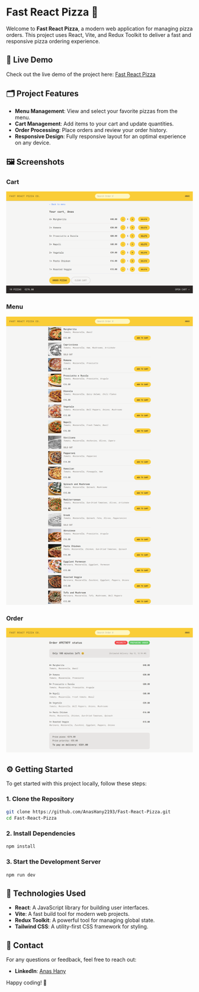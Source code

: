 # Fast React Pizza 🍕

Welcome to **Fast React Pizza**, a modern web application for managing pizza orders. This project uses React, Vite, and Redux Toolkit to deliver a fast and responsive pizza ordering experience.

## 🚀 Live Demo

Check out the live demo of the project here: [Fast React Pizza](https://fast-react-pizza-2193.netlify.app/)

## 🗂️ Project Features

- **Menu Management**: View and select your favorite pizzas from the menu.
- **Cart Management**: Add items to your cart and update quantities.
- **Order Processing**: Place orders and review your order history.
- **Responsive Design**: Fully responsive layout for an optimal experience on any device.

## 🖼️ Screenshots

### Cart

![Cart](src/screenshots/cart.png)

### Menu

![Menu](src/screenshots/menu.png)

### Order

![Order](src/screenshots/order.png)

## ⚙️ Getting Started

To get started with this project locally, follow these steps:

### 1. Clone the Repository

```bash
git clone https://github.com/AnasHany2193/Fast-React-Pizza.git
cd Fast-React-Pizza
```

### 2. Install Dependencies

```bash
npm install
```

### 3. Start the Development Server

```bash
npm run dev
```

## 🔧 Technologies Used

- **React**: A JavaScript library for building user interfaces.
- **Vite**: A fast build tool for modern web projects.
- **Redux Toolkit**: A powerful tool for managing global state.
- **Tailwind CSS**: A utility-first CSS framework for styling.

## 💬 Contact

For any questions or feedback, feel free to reach out:

- **LinkedIn**: [Anas Hany](https://www.linkedin.com/in/anashany219/)

Happy coding! 🎉
